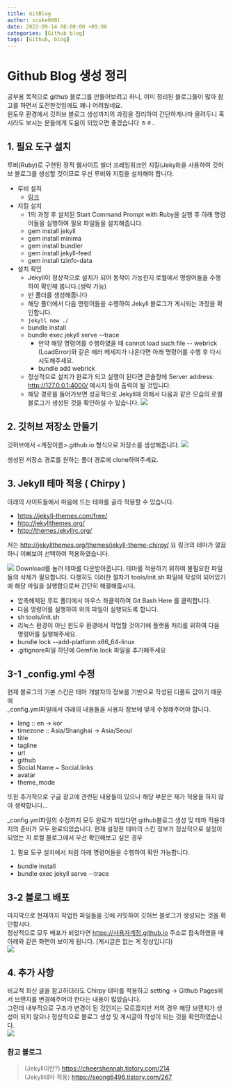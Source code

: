 ```yaml
---
title: GitBlog
author: scoke0801
date: 2022-09-14 00:00:00 +09:00
categories: [Github blog]
tags: [Github, blog]
---
```


# Github Blog 생성 정리
공부용 목적으로 github 블로그를 만들어보려고 하니, 이미 정리된 블로그들이 많아 참고를 하면서 도전한것임에도 꽤나 어려웠네요.   
윈도우 환경에서 깃허브 블로그 생성까지의  과정을 정리하여 간단하게나마 올려두니 혹시라도 보시는 분들에게 도움이 되었으면 좋겠습니다 ㅎㅎ.. 

## 1. 필요 도구 설치
루비(Ruby)로 구현된 정적 웹사이트 빌더 프레임워크인 지킬(Jekyll)을 사용하여 깃허브 블로그를 생성할 것이므로 우선 루비와 지킬을 설치해야 합니다.

-  루비 설치
	- [링크](https://rubyinstaller.org/downloads/)
- 지킬 설치
	- 1의 과정 후 설치된 Start Command Prompt with Ruby을 실행 후 아래 명령어들을 실행하여 필요 파일들을 설치해줍니다.
	- gem install jekyll
	- gem install minima  
	- gem install bundler  
	- gem install jekyll-feed
	- gem install tzinfo-data
- 설치 확인
	- Jekyll이 정상적으로 설치가 되어 동작이 가능한지 로컬에서 명령어들을 수행하여 확인해 봅니다.(생략 가능)
	- 빈 폴더를 생성해줍니다
	- 해당 폴더에서 다음 명령어들을 수행하여 Jekyll 블로그가 게시되는 과정을 확인합니다.
	- ` jekyll new ./ `
	- bundle install
	- bundle exec jekyll serve --trace
		- 만약 해당 명령어를 수행하였을 때 cannot load such file -- webrick (LoadError)와 같은 에러 메세지가 나온다면 아래 명령어를 수행 후 다시 시도해주세요. 
		- bundle add webrick
	- 정상적으로 설치가 완료가 되고 실행이 된다면 콘솔창에 Server address: http://127.0.0.1:4000/ 메시지 등이 출력이 될 것입니다. 
	- 해당 경로를 들어가보면 성공적으로 Jekyll에 의해서 다음과 같은 모습의 로컬 블로그가 생성된 것을 확인하실 수 있습니다. 
  ![](https://user-images.githubusercontent.com/28253934/189923130-4381a2d6-8f8e-46b6-b7e7-9001f3b71638.png)

## 2. 깃허브 저장소 만들기
깃허브에서 <계정이름>.github.io 형식으로 저장소를 생성해줍니다.
![](https://user-images.githubusercontent.com/28253934/189920168-58680b36-74a3-4eff-88b3-8dfc674767a6.png)


생성된 저장소 경로를 원하는 폴더 경로에 clone하여주세요.

## 3.  Jekyll 테마 적용 ( Chirpy )
아래의 사이트들에서 마음에 드는 테마를 골라 적용할 수 있습니다.
- https://jekyll-themes.com/free/
- http://jekyllthemes.org/
- http://themes.jekyllrc.org/

저는 http://jekyllthemes.org/themes/jekyll-theme-chirpy/ 요 링크의 테마가 깔끔하니 이뻐보여 선택하여 적용하였습니다. 

![](https://user-images.githubusercontent.com/28253934/189919639-1852673f-11da-4243-8664-e2ae0cdbb2b3.png)
Download를 눌러 테마를 다운받아줍니다.
테마를 적용하기 위하여 불필요한 파일들의 삭제가 필요합니다.
다행히도 이러한 절차가 tools/init.sh 파일에 작성이 되어있기에 해당 파일을 실행함으로써 간단히 해결해줍시다.

- 압축해제된 루트 폴더에서 마우스 좌클릭하여 Git Bash Here 를 클릭합니다.
- 다음 명령어를 실행하여 위의 파일이 실행되도록 합니다.
- sh tools/init.sh
- 리눅스 환경이 아닌 윈도우 환경에서 작업할 것이기에 플랫폼 처리를 위하여 다음 명령어를 실행해주세요. 
- bundle lock --add-platform x86_64-linux
- .gitignore파일 하단에 Gemfile.lock 파일을 추가해주세요

## 3-1 _config.yml 수정

현재 블로그의 기본 스킨은 테마 개발자의 정보를 기반으로 작성된 디폴트 값이기 때문에  
_config.yml파일에서 아래의 내용들을 사용자 정보에 맞게 수정해주어야 합니다.
- lang :: en -> kor
- timezone :: Asia/Shanghai -> Asia/Seoul
- title 
- tagline
- url
- github
- Social.Name ~ Social.links
- avatar
- theme_mode

또한 추가적으로 구글 광고에 관련된 내용들이 있으나 해당 부분은 제가 적용을 하지 않아 생략합니다...

_config.yml파일의 수정까지 모두 완료가 되었다면 github블로그 생성 및 테마 적용까지의 준비가 모두 완료되었습니다.
현재 설정한 테마의 스킨 정보가 정상적으로 설정이 되었는 지 로컬 블로그에서 우선 확인해보고 싶은 경우  
1. 필요 도구 설치에서 처럼 아래 명령어들을 수행하여 확인 가능합니다.
- bundle install
- bundle exec jekyll serve --trace

## 3-2 블로그 배포
마지막으로 현재까지 작업한 파일들을 깃에 커밋하여 깃허브 블로그가 생성되는 것을 확인합시다.  
정상적으로 모두 배포가 되었다면 https://사용자계정.github.io 주소로 접속하였을 때 아래와 같은 화면이 보이게 됩니다. (게시글은 없는 게 정상입니다)   
![](https://user-images.githubusercontent.com/28253934/189927580-06297038-e88c-4d98-8585-5ae233c97fb3.png)
  
  ##  4. 추가 사항
비교적 최신 글을 참고하더라도 Chirpy 테마를 적용하고 setting ->  Github Pages에서 브랜치를 변경해주어야 한다는 내용이 많았습니다.  
그런데 내부적으로 구조가 변경이 된 것인지는 모르겠지만 저의 경우 해당 브랜치가 생성이 되지 않으나 정상적으로 블로그 생성 및 게시글이 작성이 되는 것을 확인하였습니다.   
![](https://user-images.githubusercontent.com/28253934/189928031-6683fec6-30ca-4936-b847-c6879063611d.png)  

### 참고 블로그
> (Jekyll이란?) https://cheershennah.tistory.com/214  
> (Jekyll테마 적용) https://seong6496.tistory.com/267

